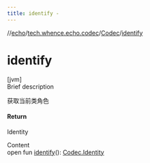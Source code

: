 ```yaml
---
title: identify -
---
```

//[echo](../../index.md)/[tech.whence.echo.codec](../index.md)/[Codec](index.md)/[identify](identify.md)



# identify  
[jvm]  
Brief description  


获取当前类角色



#### Return  


Identity

  
Content  
open fun [identify](identify.md)(): [Codec.Identity](-identity/index.md)  




